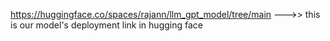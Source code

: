 https://huggingface.co/spaces/rajann/llm_gpt_model/tree/main --->> this is our model's deployment link in hugging face
